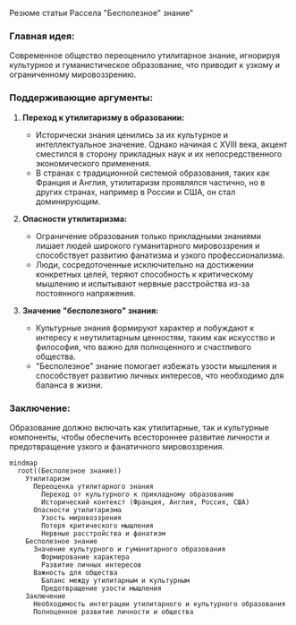 Резюме статьи Рассела "Бесполезное" знание"

### Главная идея:
Современное общество переоценило утилитарное знание, игнорируя культурное и гуманистическое образование, что приводит к узкому и ограниченному мировоззрению.

### Поддерживающие аргументы:
1. **Переход к утилитаризму в образовании:**
   - Исторически знания ценились за их культурное и интеллектуальное значение. Однако начиная с XVIII века, акцент сместился в сторону прикладных наук и их непосредственного экономического применения.
   - В странах с традиционной системой образования, таких как Франция и Англия, утилитаризм проявлялся частично, но в других странах, например в России и США, он стал доминирующим.

2. **Опасности утилитаризма:**
   - Ограничение образования только прикладными знаниями лишает людей широкого гуманитарного мировоззрения и способствует развитию фанатизма и узкого профессионализма.
   - Люди, сосредоточенные исключительно на достижении конкретных целей, теряют способность к критическому мышлению и испытывают нервные расстройства из-за постоянного напряжения.

3. **Значение "бесполезного" знания:**
   - Культурные знания формируют характер и побуждают к интересу к неутилитарным ценностям, таким как искусство и философия, что важно для полноценного и счастливого общества.
   - "Бесполезное" знание помогает избежать узости мышления и способствует развитию личных интересов, что необходимо для баланса в жизни.

### Заключение:
Образование должно включать как утилитарные, так и культурные компоненты, чтобы обеспечить всестороннее развитие личности и предотвращение узкого и фанатичного мировоззрения.

```mermaid
mindmap
  root((Бесполезное знание))
    Утилитаризм
      Переоценка утилитарного знания
        Переход от культурного к прикладному образованию
        Исторический контекст (Франция, Англия, Россия, США)
      Опасности утилитаризма
        Узость мировоззрения
        Потеря критического мышления
        Нервные расстройства и фанатизм
    Бесполезное знание
      Значение культурного и гуманитарного образования
        Формирование характера
        Развитие личных интересов
      Важность для общества
        Баланс между утилитарным и культурным
        Предотвращение узости мышления
    Заключение
      Необходимость интеграции утилитарного и культурного образования
      Полноценное развитие личности и общества
```